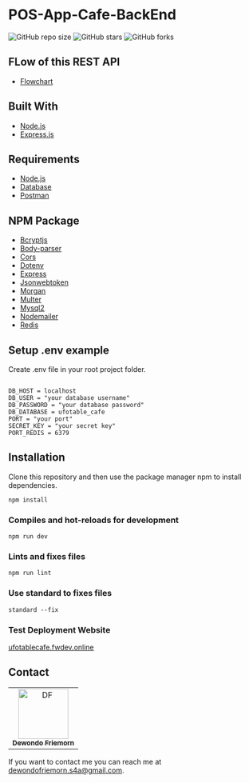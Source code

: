 # POS-App-Cafe-BackEnd

![GitHub repo size](https://img.shields.io/github/repo-size/Friemorn/POS-App-Cafe-BackEnd-Intermediate)
![GitHub stars](https://img.shields.io/github/stars/Friemorn/POS-App-Cafe-BackEnd-Intermediate?style=social)
![GitHub forks](https://img.shields.io/github/forks/Friemorn/POS-App-Cafe-BackEnd-Intermediate?style=social)

## FLow of this REST API
* [Flowchart](Flowchart_ufocafe.jpg)

## Built With
* [Node.js](https://nodejs.org/en/)
* [Express.js](https://expressjs.com/)

## Requirements
* [Node.js](https://nodejs.org/en/)
* [Database](ufotable_cafe.sql)
* [Postman](Cafe.postman_collection.json)

## NPM Package
* [Bcryptjs](https://www.npmjs.com/package/bcryptjs)
* [Body-parser](https://www.npmjs.com/package/body-parser)
* [Cors](https://www.npmjs.com/package/cors)
* [Dotenv](https://www.npmjs.com/package/dotenv)
* [Express](https://www.npmjs.com/package/express)
* [Jsonwebtoken](https://www.npmjs.com/package/jsonwebtoken)
* [Morgan](https://www.npmjs.com/package/morgan)
* [Multer](https://www.npmjs.com/package/multer)
* [Mysql2](https://www.npmjs.com/package/mysql2)
* [Nodemailer](https://www.npmjs.com/package/nodemailer)
* [Redis](https://www.npmjs.com/package/redis)

## Setup .env example

Create .env file in your root project folder.

```env

DB_HOST = localhost
DB_USER = "your database username"
DB_PASSWORD = "your database password"
DB_DATABASE = ufotable_cafe
PORT = "your port"
SECRET_KEY = "your secret key"
PORT_REDIS = 6379

```

## Installation

Clone this repository and then use the package manager npm to install dependencies.
```
npm install
```

### Compiles and hot-reloads for development
```
npm run dev
```

### Lints and fixes files
```
npm run lint 
```

### Use standard to fixes files
```
standard --fix 
```

### Test Deployment Website
[ufotablecafe.fwdev.online](http://ufotablecafe.fwdev.online/)

## Contact

<center>
  <table>
    <tr>
      <td align="center">
        <a href="https://github.com/Friemorn">
          <img width="100" src="https://avatars1.githubusercontent.com/u/65410346?s=460&u=ab96d95c5664d273344a00a474463c811e77d0c9&v=4" alt="DF"><br/>
          <sub><b>Dewondo Friemorn</b></sub>
        </a>
      </td>
    </tr>
  </table>
</center>

If you want to contact me you can reach me at <dewondofriemorn.s4a@gmail.com>.

